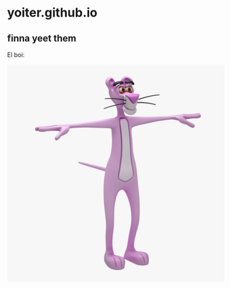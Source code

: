 # yoiter.github.io
## finna yeet them
El boi:

![alt text](https://github.com/Yoiter/yoiter.github.io/blob/master/pink_panther_rigged_tpose_3d_model_c4d_max_obj_fbx_ma_lwo_3ds_3dm_stl_2027392_o.jpg)
